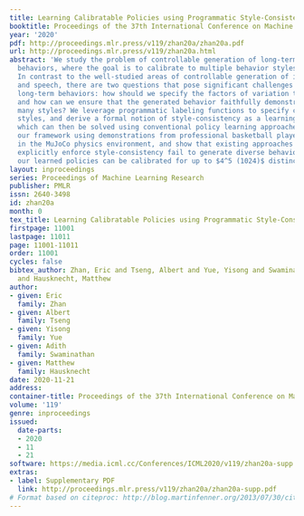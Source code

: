 ```yaml
---
title: Learning Calibratable Policies using Programmatic Style-Consistency
booktitle: Proceedings of the 37th International Conference on Machine Learning
year: '2020'
pdf: http://proceedings.mlr.press/v119/zhan20a/zhan20a.pdf
url: http://proceedings.mlr.press/v119/zhan20a.html
abstract: 'We study the problem of controllable generation of long-term sequential
  behaviors, where the goal is to calibrate to multiple behavior styles simultaneously.
  In contrast to the well-studied areas of controllable generation of images, text,
  and speech, there are two questions that pose significant challenges when generating
  long-term behaviors: how should we specify the factors of variation to control,
  and how can we ensure that the generated behavior faithfully demonstrates combinatorially
  many styles? We leverage programmatic labeling functions to specify controllable
  styles, and derive a formal notion of style-consistency as a learning objective,
  which can then be solved using conventional policy learning approaches. We evaluate
  our framework using demonstrations from professional basketball players and agents
  in the MuJoCo physics environment, and show that existing approaches that do not
  explicitly enforce style-consistency fail to generate diverse behaviors whereas
  our learned policies can be calibrated for up to $4^5 (1024)$ distinct style combinations.'
layout: inproceedings
series: Proceedings of Machine Learning Research
publisher: PMLR
issn: 2640-3498
id: zhan20a
month: 0
tex_title: Learning Calibratable Policies using Programmatic Style-Consistency
firstpage: 11001
lastpage: 11011
page: 11001-11011
order: 11001
cycles: false
bibtex_author: Zhan, Eric and Tseng, Albert and Yue, Yisong and Swaminathan, Adith
  and Hausknecht, Matthew
author:
- given: Eric
  family: Zhan
- given: Albert
  family: Tseng
- given: Yisong
  family: Yue
- given: Adith
  family: Swaminathan
- given: Matthew
  family: Hausknecht
date: 2020-11-21
address: 
container-title: Proceedings of the 37th International Conference on Machine Learning
volume: '119'
genre: inproceedings
issued:
  date-parts:
  - 2020
  - 11
  - 21
software: https://media.icml.cc/Conferences/ICML2020/v119/zhan20a-supp.zip
extras:
- label: Supplementary PDF
  link: http://proceedings.mlr.press/v119/zhan20a/zhan20a-supp.pdf
# Format based on citeproc: http://blog.martinfenner.org/2013/07/30/citeproc-yaml-for-bibliographies/
---
```

